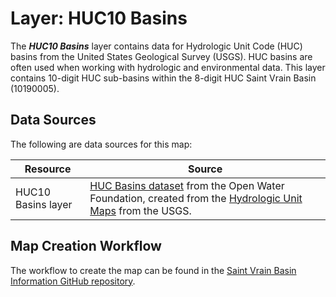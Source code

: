 # Layer:  HUC10 Basins #

The ***HUC10 Basins*** layer contains data for Hydrologic Unit Code (HUC) basins
from the United States Geological Survey (USGS).
HUC basins are often used when working with hydrologic and environmental data.
This layer contains 10-digit HUC sub-basins within the 8-digit HUC Saint Vrain Basin (10190005).

## Data Sources ##

The following are data sources for this map:

| **Resource** | **Source** |
| -- | -- |
| HUC10 Basins layer | [HUC Basins dataset](https://data.openwaterfoundation.org/country/us/usgs/huc-basins/) from the Open Water Foundation, created from the [Hydrologic Unit Maps](https://water.usgs.gov/GIS/huc.html) from the USGS. |

## Map Creation Workflow ##

The workflow to create the map can be found in the
[Saint Vrain Basin Information GitHub repository](https://github.com/OpenWaterFoundation/owf-infomapper-co-saint-vrain/tree/master/workflow/BasinEntities/Physical-Basins).
